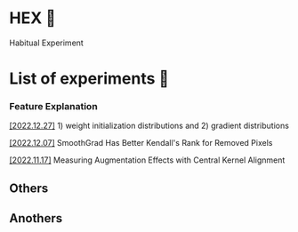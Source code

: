 # HEX 🦖

Habitual Experiment 

# List of experiments 🧪

### Feature Explanation

[[2022.12.27]](experiments/3_distributions_in_deep_neural_networks/) 1) weight initialization distributions and 2) gradient distributions

[[2022.12.07]](experiments/2_SmoothGrad_Has_Better_Kendall_s_Rank_for_Removed_Pixels) SmoothGrad Has Better Kendall's Rank for Removed Pixels

[[2022.11.17]](experiments/1_measuring_augmentation_effects_with_central_kernel_alignment) Measuring Augmentation Effects with Central Kernel Alignment



## Others


## Anothers